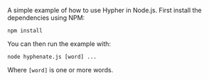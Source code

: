 A simple example of how to use Hypher in Node.js. First install the dependencies using NPM:

    npm install

You can then run the example with:

    node hyphenate.js [word] ...

Where `[word]` is one or more words. 
